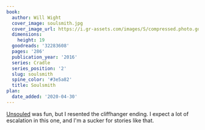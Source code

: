 ```yaml
---
book:
  author: Will Wight
  cover_image: soulsmith.jpg
  cover_image_url: https://i.gr-assets.com/images/S/compressed.photo.goodreads.com/books/1474963120l/32283608._SY475_.jpg
  dimensions:
    height: 19
  goodreads: '32283608'
  pages: '286'
  publication_year: '2016'
  series: Cradle
  series_position: '2'
  slug: soulsmith
  spine_color: '#3e5a82'
  title: Soulsmith
plan:
  date_added: '2020-04-30'
---
```


[Unsouled](/reviews/2020/unsouled) was fun, but I resented the cliffhanger ending. I expect a lot of escalation in this
one, and I'm a sucker for stories like that.
